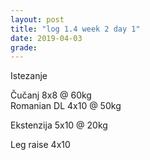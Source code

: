 ```yaml
---
layout: post
title: "log 1.4 week 2 day 1"
date: 2019-04-03
grade:
---
```


Istezanje

Čučanj 8x8 @ 60kg      
Romanian DL 4x10 @ 50kg  

Ekstenzija 5x10 @ 20kg    
     
Leg raise 4x10      
